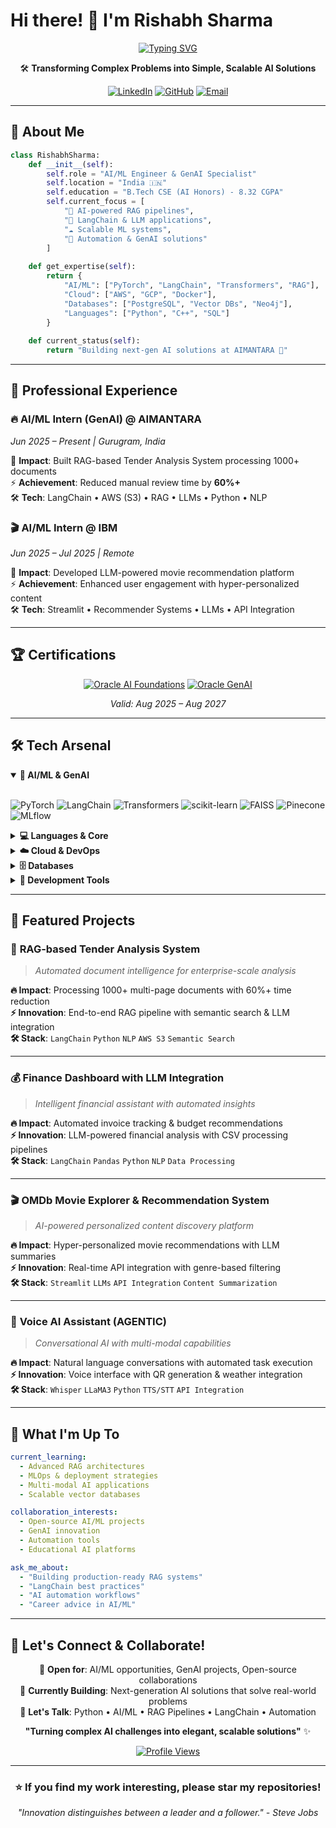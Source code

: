 # Hi there! 👋 I'm Rishabh Sharma

<div align="center">

[![Typing SVG](https://readme-typing-svg.herokuapp.com?font=Fira+Code&weight=600&size=28&pause=1000&color=00D8FF&center=true&vCenter=true&width=600&lines=AI%2FML+Engineer+%26+GenAI+Enthusiast;RAG+Pipeline+Specialist;LLM+Application+Developer;Automation+%26+Innovation+Lover)](https://git.io/typing-svg)

🛠️ **Transforming Complex Problems into Simple, Scalable AI Solutions**

[![LinkedIn](https://img.shields.io/badge/LinkedIn-0077B5?style=for-the-badge&logo=linkedin&logoColor=white)](https://linkedin.com/in/rishabh-sharma102032)
[![GitHub](https://img.shields.io/badge/GitHub-100000?style=for-the-badge&logo=github&logoColor=white)](https://github.com/Rishabh-Sharma-12)
[![Email](https://img.shields.io/badge/Email-D14836?style=for-the-badge&logo=gmail&logoColor=white)](mailto:ssrishabh12@gmail.com)

</div>

---

## 🚀 About Me

```python
class RishabhSharma:
    def __init__(self):
        self.role = "AI/ML Engineer & GenAI Specialist"
        self.location = "India 🇮🇳"
        self.education = "B.Tech CSE (AI Honors) - 8.32 CGPA"
        self.current_focus = [
            "🤖 AI-powered RAG pipelines",
            "🔗 LangChain & LLM applications", 
            "☁️ Scalable ML systems",
            "🎯 Automation & GenAI solutions"
        ]
        
    def get_expertise(self):
        return {
            "AI/ML": ["PyTorch", "LangChain", "Transformers", "RAG"],
            "Cloud": ["AWS", "GCP", "Docker"], 
            "Databases": ["PostgreSQL", "Vector DBs", "Neo4j"],
            "Languages": ["Python", "C++", "SQL"]
        }
        
    def current_status(self):
        return "Building next-gen AI solutions at AIMANTARA 🚀"
```

---

## 💼 Professional Experience

### 🔥 **AI/ML Intern (GenAI)** @ AIMANTARA
*Jun 2025 – Present | Gurugram, India*

🎯 **Impact**: Built RAG-based Tender Analysis System processing 1000+ documents  
⚡ **Achievement**: Reduced manual review time by **60%+**  
🛠️ **Tech**: LangChain • AWS (S3) • RAG • LLMs • Python • NLP

### 🎬 **AI/ML Intern** @ IBM  
*Jun 2025 – Jul 2025 | Remote*

🎯 **Impact**: Developed LLM-powered movie recommendation platform  
⚡ **Achievement**: Enhanced user engagement with hyper-personalized content  
🛠️ **Tech**: Streamlit • Recommender Systems • LLMs • API Integration

---

## 🏆 Certifications

<div align="center">

[![Oracle AI Foundations](https://img.shields.io/badge/Oracle%20Cloud-AI%20Foundations%20Associate-FF0000?style=for-the-badge&logo=oracle&logoColor=white)](https://catalog-education.oracle.com/pls/certview/sharebadge?id=5FC6E5F8FF93977AB0BA6D8757BF2D30F8410D6EB90755888FFA2BDDBDB8BB01)
[![Oracle GenAI](https://img.shields.io/badge/Oracle%20Cloud-GenAI%20Professional-FF0000?style=for-the-badge&logo=oracle&logoColor=white)](https://catalog-education.oracle.com/pls/certview/sharebadge?id=7CCF00DC1880D89A7910494DE5980E31BCE6B91370E0A0C6871DE06984FE3A5C)

*Valid: Aug 2025 – Aug 2027*

</div>

---

## 🛠️ Tech Arsenal

<details open>
<summary><b>🤖 AI/ML & GenAI</b></summary>
<br>

![PyTorch](https://img.shields.io/badge/PyTorch-%23EE4C2C.svg?style=for-the-badge&logo=PyTorch&logoColor=white)
![LangChain](https://img.shields.io/badge/LangChain-0C55A5?style=for-the-badge&logo=chainlink&logoColor=white)
![Transformers](https://img.shields.io/badge/🤗%20Transformers-FFD21E?style=for-the-badge&logoColor=black)
![scikit-learn](https://img.shields.io/badge/scikit--learn-%23F7931E.svg?style=for-the-badge&logo=scikit-learn&logoColor=white)
![FAISS](https://img.shields.io/badge/FAISS-0099CC?style=for-the-badge&logo=meta&logoColor=white)
![Pinecone](https://img.shields.io/badge/Pinecone-0066FF?style=for-the-badge&logoColor=white)
![MLflow](https://img.shields.io/badge/mlflow-0194E2.svg?style=for-the-badge&logo=mlflow&logoColor=white)

</details>

<details>
<summary><b>💻 Languages & Core</b></summary>
<br>

![Python](https://img.shields.io/badge/Python-3776AB?style=for-the-badge&logo=python&logoColor=white)
![C++](https://img.shields.io/badge/C++-00599C?style=for-the-badge&logo=c%2B%2B&logoColor=white)
![SQL](https://img.shields.io/badge/SQL-003B57?style=for-the-badge&logo=postgresql&logoColor=white)

</details>

<details>
<summary><b>☁️ Cloud & DevOps</b></summary>
<br>

![AWS](https://img.shields.io/badge/AWS-%23FF9900.svg?style=for-the-badge&logo=amazon-aws&logoColor=white)
![Google Cloud](https://img.shields.io/badge/GCP-%234285F4.svg?style=for-the-badge&logo=google-cloud&logoColor=white)
![Docker](https://img.shields.io/badge/Docker-2496ED?style=for-the-badge&logo=docker&logoColor=white)
![Git](https://img.shields.io/badge/Git-F05032.svg?style=for-the-badge&logo=git&logoColor=white)

</details>

<details>
<summary><b>🗄️ Databases</b></summary>
<br>

![PostgreSQL](https://img.shields.io/badge/PostgreSQL-336791?style=for-the-badge&logo=postgresql&logoColor=white)
![MySQL](https://img.shields.io/badge/MySQL-4479A1.svg?style=for-the-badge&logo=mysql&logoColor=white)
![Neo4j](https://img.shields.io/badge/Neo4j-008CC1?style=for-the-badge&logo=neo4j&logoColor=white)
![Oracle](https://img.shields.io/badge/Oracle-F80000?style=for-the-badge&logo=oracle&logoColor=white)

</details>

<details>
<summary><b>🔧 Development Tools</b></summary>
<br>

![Streamlit](https://img.shields.io/badge/Streamlit-FF4B4B?style=for-the-badge&logo=Streamlit&logoColor=white)
![FastAPI](https://img.shields.io/badge/FastAPI-009688?style=for-the-badge&logo=fastapi&logoColor=white)
![Jupyter](https://img.shields.io/badge/Jupyter-F37626.svg?style=for-the-badge&logo=Jupyter&logoColor=white)
![Figma](https://img.shields.io/badge/Figma-F24E1E.svg?style=for-the-badge&logo=figma&logoColor=white)

</details>

---

## 🚀 Featured Projects

### 🎯 **RAG-based Tender Analysis System**
> *Automated document intelligence for enterprise-scale analysis*

**🔥 Impact**: Processing 1000+ multi-page documents with 60%+ time reduction  
**⚡ Innovation**: End-to-end RAG pipeline with semantic search & LLM integration  
**🛠️ Stack**: `LangChain` `Python` `NLP` `AWS S3` `Semantic Search`

---

### 💰 **Finance Dashboard with LLM Integration**
> *Intelligent financial assistant with automated insights*

**🔥 Impact**: Automated invoice tracking & budget recommendations  
**⚡ Innovation**: LLM-powered financial analysis with CSV processing pipelines  
**🛠️ Stack**: `LangChain` `Pandas` `Python` `NLP` `Data Processing`

---

### 🎬 **OMDb Movie Explorer & Recommendation System**
> *AI-powered personalized content discovery platform*

**🔥 Impact**: Hyper-personalized movie recommendations with LLM summaries  
**⚡ Innovation**: Real-time API integration with genre-based filtering  
**🛠️ Stack**: `Streamlit` `LLMs` `API Integration` `Content Summarization`

---

### 🎤 **Voice AI Assistant (AGENTIC)**
> *Conversational AI with multi-modal capabilities*

**🔥 Impact**: Natural language conversations with automated task execution  
**⚡ Innovation**: Voice interface with QR generation & weather integration  
**🛠️ Stack**: `Whisper` `LLaMA3` `Python` `TTS/STT` `API Integration`

---

## 🎯 What I'm Up To

```yaml
current_learning:
  - Advanced RAG architectures
  - MLOps & deployment strategies  
  - Multi-modal AI applications
  - Scalable vector databases

collaboration_interests:
  - Open-source AI/ML projects
  - GenAI innovation
  - Automation tools
  - Educational AI platforms

ask_me_about:
  - "Building production-ready RAG systems"
  - "LangChain best practices"
  - "AI automation workflows"
  - "Career advice in AI/ML"
```

---

## 🌟 Let's Connect & Collaborate!

<div align="center">

💼 **Open for**: AI/ML opportunities, GenAI projects, Open-source collaborations  
🚀 **Currently Building**: Next-generation AI solutions that solve real-world problems  
💬 **Let's Talk**: Python • AI/ML • RAG Pipelines • LangChain • Automation

**"Turning complex AI challenges into elegant, scalable solutions"** ✨

[![Profile Views](https://komarev.com/ghpvc/?username=Rishabh-Sharma-12&color=0e75b6&style=for-the-badge)](https://github.com/Rishabh-Sharma-12)

</div>

---

<div align="center">
  
### ⭐ If you find my work interesting, please star my repositories!

*"Innovation distinguishes between a leader and a follower." - Steve Jobs*

</div>
